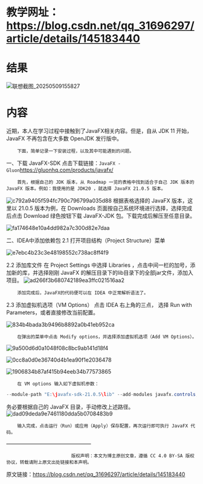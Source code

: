 # 教学网址：https://blog.csdn.net/qq_31696297/article/details/145183440
# 结果


![联想截图_20250509155827](https://github.com/user-attachments/assets/f8f89d06-efbf-488c-a3f0-87ca5aa99bed)

# 内容
近期，本人在学习过程中接触到了JavaFX相关内容。但是，自从 JDK 11 开始，JavaFX 不再包含在大多数 OpenJDK 发行版中。

        下面，简单记录一下安装过程，以及其中可能遇到的问题。

一、下载 JavaFX-SDK
        点击下载链接：`JavaFX - Gluon`https://gluonhq.com/products/javafx/

        首先，根据自己的 JDK 版本，从 Roadmap 一览的表格中找到适合于自己 JDK 版本的 JavaFX 版本。例如：我使用的是 JDK20 ，就选择 JavaFX 21.0.5 版本。

![c792a9405f594fc790c796799a035d88](https://github.com/user-attachments/assets/21cbae2d-8ee7-4be1-ace0-fa8936082963)
        根据表格选择的 JavaFX 版本，这里以 21.0.5 版本为例，在 Downloads 页面按自己系统环境进行选择，选择完成后点击 Download 绿色按钮下载 JavaFX-JDK 包。下载完成后解压至任意目录。

![fa174648e10a4dd982a7c300d82e7daa](https://github.com/user-attachments/assets/e6d2ff1a-bf8f-4c0e-91ab-6662d05a839b)


二、IDEA中添加依赖包
2.1 打开项目结构（Project Structure）菜单

![e7ebc4b23c3e48198552c738ac8ff4f9](https://github.com/user-attachments/assets/ef0bf46e-0b6c-43f4-b91c-1b78313304f7)

2.2 添加库文件
        在 Project Settings 中选择 Libraries ，点击中间一栏的加号，添加新的库，并选择刚刚 JavaFX 的解压目录下的lib目录下的全部jar文件，添加入项目。
![ad266f3b680742189ea3ffc021516aa2](https://github.com/user-attachments/assets/a8aa8263-3fd8-47ee-8127-551d062737cd)



        添加完成后，JavaFX的代码便可以在 IDEA 中正常解析语法了。

2.3 添加虚拟机选项（VM Options）
        点击 IDEA 右上角的三点， 选择 Run with Parameters，或者直接修改当前配置。

![834b4bada3b9496b8892a0b41eb952ca](https://github.com/user-attachments/assets/34c34854-97e7-4772-82fc-d08c5a8a8a2d)


        在弹出的菜单中点击 Modify options，并选择添加虚拟机选项（Add VM Options）。


![9a500d6d0a1048f08c8bc9ab141d18f4](https://github.com/user-attachments/assets/ca1405c5-d89d-4941-a6cb-bb83013b6b70)


![0cc8a0d0e36740d4b1ea90f1e2036478](https://github.com/user-attachments/assets/2d360ba7-64f4-4312-98dc-7e00c6bd7a00)

![1906834b87af415b94eeb34b77573865](https://github.com/user-attachments/assets/25ceb231-3397-4639-8a81-c75ebd09b9dd)


        在 VM options 输入如下虚拟机参数：
```java
--module-path "E:\javafx-sdk-21.0.5\lib" --add-modules javafx.controls,javafx.fxml
```
 务必要根据自己的 JavaFX 目录，手动修改上述路径。
![dad09deda9e7461180dda5b0708483b9](https://github.com/user-attachments/assets/8d7864b3-1182-4b7e-99f2-1f0ccfe438ae)



        输入完成，点击运行（Run）或应用（Apply）保存配置，再次运行即可执行 JavaFX 代码。
————————————————

                            版权声明：本文为博主原创文章，遵循 CC 4.0 BY-SA 版权协议，转载请附上原文出处链接和本声明。
                        
原文链接：https://blog.csdn.net/qq_31696297/article/details/145183440
